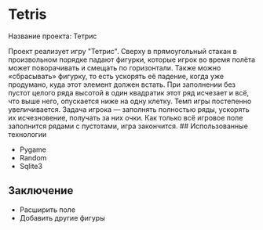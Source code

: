 # Tetris
<p>Название проекта: Тетрис</p>
Проект реализует игру "Тетрис". Сверху в прямоугольный стакан в произвольном порядке падают фигурки, которые игрок во время полёта может поворачивать и смещать по горизонтали. Также можно «сбрасывать» фигурку, то есть ускорять её падение, когда уже продумано, куда этот элемент должен встать. При заполнении без пустот целого ряда высотой в один квадратик этот ряд исчезает и всё, что выше него, опускается ниже на одну клетку. Темп игры постепенно увеличивается. Задача игрока — заполнять полностью ряды, ускорять их исчезновение, получать за них очки. Как только всё игровое поле заполнится рядами с пустотами, игра закончится.
## Использованные технологии



- Pygame
- Random
- Sqlite3
## Заключение


- Расширить поле
- Добавить другие фигуры
